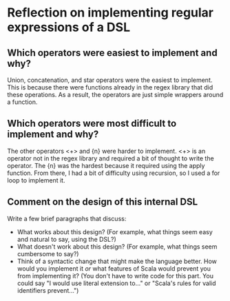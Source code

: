 # Reflection on implementing regular expressions of a DSL

## Which operators were easiest to implement and why?

Union, concatenation, and star operators were the easiest to implement. This is because there were functions already in the regex library that did these operations. As a result, the operators are just simple wrappers around a function.

## Which operators were most difficult to implement and why?
The other operators <+> and {n} were harder to implement. <+> is an operator not in the regex library and required a bit of thought to write the operator. The {n} was the hardest because it required using the apply function. From there, I had a bit of difficulty using recursion, so I used a for loop to implement it.

## Comment on the design of this internal DSL

Write a few brief paragraphs that discuss:
   + What works about this design? (For example, what things seem easy and
   natural to say, using the DSL?)
   + What doesn't work about this design? (For example, what things seem
   cumbersome to say?)
   + Think of a syntactic change that might make the language better. How would
   you implement it _or_ what features of Scala would prevent you from
   implementing it? (You don't have to write code for this part. You could say
   "I would use literal extension to..." or "Scala's rules for valid
   identifiers prevent...")
